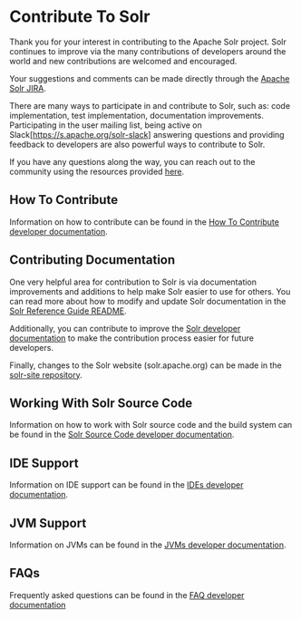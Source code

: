 <!--
    Licensed to the Apache Software Foundation (ASF) under one or more
    contributor license agreements.  See the NOTICE file distributed with
    this work for additional information regarding copyright ownership.
    The ASF licenses this file to You under the Apache License, Version 2.0
    the "License"); you may not use this file except in compliance with
    the License.  You may obtain a copy of the License at

        http://www.apache.org/licenses/LICENSE-2.0

    Unless required by applicable law or agreed to in writing, software
    distributed under the License is distributed on an "AS IS" BASIS,
    WITHOUT WARRANTIES OR CONDITIONS OF ANY KIND, either express or implied.
    See the License for the specific language governing permissions and
    limitations under the License.
 -->

# Contribute To Solr

Thank you for your interest in contributing to the Apache Solr project. Solr continues to improve via the many contributions of developers around the world and new contributions are welcomed and encouraged.

Your suggestions and comments can be made directly through the [Apache Solr JIRA](https://issues.apache.org/jira/projects/SOLR/issues).

There are many ways to participate in and contribute to Solr, such as: code implementation, test implementation, documentation improvements.  Participating in the user mailing list, being active on Slack[https://s.apache.org/solr-slack] answering questions and providing feedback to developers are also powerful ways to contribute to Solr.

If you have any questions along the way, you can reach out to the community using the resources provided [here](https://solr.apache.org/community.html#mailing-lists-chat).

## How To Contribute

Information on how to contribute can be found in the [How To Contribute developer documentation](dev-docs/how-to-contribute.adoc).

## Contributing Documentation

One very helpful area for contribution to Solr is via documentation improvements and additions to help make Solr easier to use for others. You can read more about how to modify and update Solr documentation in the [Solr Reference Guide README](solr/solr-ref-guide/README.adoc).

Additionally, you can contribute to improve the [Solr developer documentation](dev-docs) to make the contribution process easier for future developers.

Finally, changes to the Solr website (solr.apache.org) can be made in the [solr-site repository](https://github.com/apache/solr-site).

## Working With Solr Source Code

Information on how to work with Solr source code and the build system can be found in the [Solr Source Code developer documentation](dev-docs/solr-source-code.adoc).

## IDE Support

Information on IDE support can be found in the [IDEs developer documentation](dev-docs/IDEs.adoc).

## JVM Support

Information on JVMs can be found in the [JVMs developer documentation](dev-docs/jvms.adoc).

## FAQs

Frequently asked questions can be found in the [FAQ developer documentation](dev-docs/FAQ.adoc)
